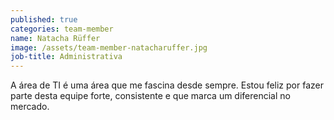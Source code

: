 ```yaml
---
published: true
categories: team-member
name: Natacha Rüffer
image: /assets/team-member-natacharuffer.jpg
job-title: Administrativa
---
```


A área de TI é uma área que me fascina desde sempre. Estou feliz por fazer parte desta equipe forte, consistente e que marca um diferencial no mercado.
